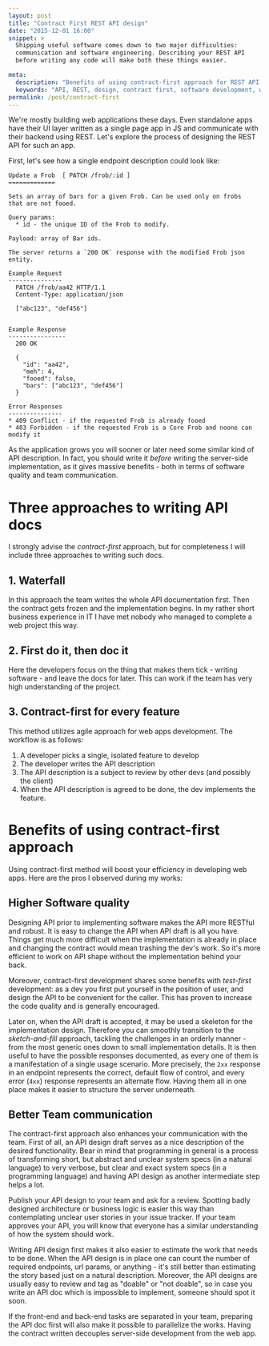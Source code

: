 ```yaml
---
layout: post
title: "Contract First REST API design"
date: "2015-12-01 16:00"
snippet: >
  Shipping useful software comes down to two major difficulties:
  communication and software engineering. Describing your REST API
  before writing any code will make both these things easier.

meta:
  description: "Benefits of using contract-first approach for REST API design"
  keywords: "API, REST, design, contract first, software development, web services"
permalink: /post/contract-first
---
```


We're mostly building web applications these days. Even standalone apps have
their UI layer written as a single page app in JS and communicate with
their backend using REST. Let's explore the process of designing the
REST API for such an app.

First, let's see how a single endpoint description could look like:

```
Update a Frob  [ PATCH /frob/:id ]
=============

Sets an array of bars for a given Frob. Can be used only on frobs
that are not fooed.

Query params:
  * id - the unique ID of the Frob to modify.

Payload: array of Bar ids.

The server returns a `200 OK` response with the modified Frob json entity.

Example Request
---------------
  PATCH /frob/aa42 HTTP/1.1
  Content-Type: application/json

  ["abc123", "def456"]


Example Response
----------------
  200 OK

  {
    "id": "aa42",
    "meh": 4,
    "fooed": false,
    "bars": ["abc123", "def456"]
  }

Error Responses
---------------
* 409 Conflict - if the requested Frob is already fooed
* 403 Forbidden - if the requested Frob is a Core Frob and noone can modify it
```

As the application grows you will sooner or later need some similar kind of
API description. In fact, you should write it *before* writing the server-side
implementation, as it gives massive benefits - both in terms of software
quality and team communication.

# Three approaches to writing API docs

I strongly advise the *contract-first* approach, but for completeness
I will include three approaches to writing such docs.

## 1. Waterfall
In this approach the team writes the whole API documentation first.
Then the contract gets frozen and the implementation begins.
In my rather short business experience in IT I have met nobody
who managed to complete a web project this way.

## 2. First do it, then doc it
Here the developers focus on the thing that makes them tick - writing software - and
leave the docs for later. This can work if the team has very high
understanding of the project.

## 3. Contract-first for every feature
This method utilizes agile approach for web apps development. The workflow is
as follows:

1. A developer picks a single, isolated feature to develop
2. The developer writes the API description
3. The API description is a subject to review by other devs (and possibly the client)
4. When the API description is agreed to be done, the dev implements the feature.


# Benefits of using contract-first approach
Using contract-first method will boost your efficiency in developing
web apps. Here are the pros I observed during my works:

## Higher Software quality

Designing API prior to implementing software makes the API more RESTful and robust.
It is easy to change the API when API draft is all you have. Things get
much more difficult when the implementation is already in place and changing
the contract would mean trashing the dev's work. So it's more efficient
to work on API shape without the implementation behind your back.

Moreover, contract-first development shares some benefits with *test-first*
development: as a dev you first put yourself in the position of user,
and design the API to be convenient for the caller. This has proven
to increase the code quality and is generally encouraged.

Later on, when the API draft is accepted, it may be used a skeleton
for the implementation design. Therefore you can smoothly transition to
the *sketch-and-fill* approach, tackling the challenges in an
orderly manner - from the most generic ones down to small implementation details.
It is then useful to have the possible responses documented, as every one
of them is a manifestation of a single usage scenario. More precisely,
the `2xx` response in an endpoint represents the correct, default flow of control,
and every error (`4xx`) response represents an alternate flow. Having them
all in one place makes it easier to structure the server underneath.

## Better Team communication

The contract-first approach also enhances your communication with the team.
First of all, an API design draft serves as a nice description of the desired
functionality. Bear in mind that programming in general is a process of transforming
short, but abstract and unclear system specs (in a natural language)
to very verbose, but clear and exact system specs (in a programming language)
and having API design as another intermediate step helps a lot.

Publish your API design to your team and ask for a review. Spotting
badly designed architecture or business logic is easier this way than
contemplating unclear user stories in your issue tracker. If your
team approves your API, you will know that everyone has a similar
understanding of how the system should work.

Writing API design first makes it also easier to estimate the work that
needs to be done. When the API design is in place one can count the number
of required endpoints, url params, or anything - it's still better than
estimating the story based just on a natural description. Moreover,
the API designs are usually easy to review and tag as "doable" or "not doable",
so in case you write an API doc which is impossible to implement, someone
should spot it soon.

If the front-end and back-end tasks are separated in your team,
preparing the API doc first will also make it possible to parallelize the works.
Having the contract written decouples server-side development from the web app.
